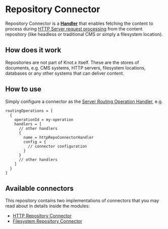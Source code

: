 # Repository Connector
Repository Connector is a [**Handler**](https://github.com/Knotx/knotx-server-http/tree/master/api#routing-handlers)
that enables fetching the content to process during [HTTP Server request processing](https://github.com/Knotx/knotx-server-http#how-does-it-work) 
from the content repository (like headless or traditional CMS or simply a filesystem location).

## How does it work
Repositories are not part of Knot.x itself. These are the stores of documents, 
e.g. CMS systems, HTTP servers, filesystem locations, databases or any other 
systems that can deliver content. 

## How to use
Simply configure a connector as the [Server Routing Operation Handler](https://github.com/Knotx/knotx-server-http#routing-operations),
e.g. 
```hocon
routingOperations = [
  {
    operationId = my-operation
    handlers = [
      // other handlers
      {
        name = httpRepoConnectorHandler
        config = {
          // connector configuration
        }
      }
      // other handlers
    ]
  }
]

```

## Available connectors
This repository contains two implementations of connectors that you may read about in details inside
the modules:
- [HTTP Repository Connector](https://github.com/Knotx/knotx-repository-connector/tree/master/http)
- [Filesystem Repository Connector](https://github.com/Knotx/knotx-repository-connector/tree/master/fs)
